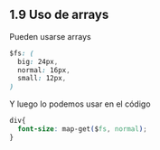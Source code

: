 ## 1.9 Uso de arrays

Pueden usarse arrays

``` css
$fs: (
  big: 24px,
  normal: 16px,
  small: 12px,
)
```

Y luego lo podemos usar en el código

``` css
div{
  font-size: map-get($fs, normal);
}
```

